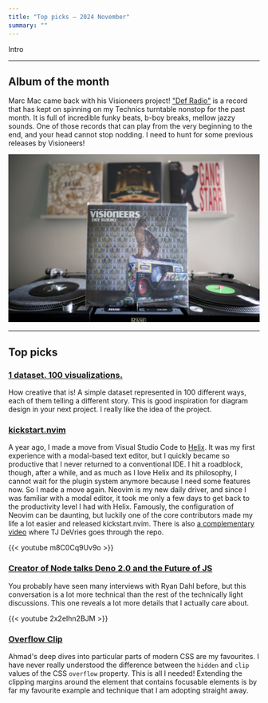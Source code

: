 ```yaml
---
title: "Top picks — 2024 November"
summary: ""
---
```


Intro

---

## Album of the month

Marc Mac came back with his Visioneers project!
["Def Radio"](https://www.discogs.com/release/32075256-Marc-Mac-presents-Visioneers-Def-Radio)
is a record that has kept on spinning on my Technics turntable nonstop for the
past month. It is full of incredible funky beats, b-boy breaks, mellow jazzy
sounds. One of those records that can play from the very beginning to the end,
and your head cannot stop nodding. I need to hunt for some previous releases by
Visioneers!

![Vioneneers - "Def Radio" LP album sitting on my mixer between two Technics turntables](visioneers.jpg)

---

## Top picks

### [1 dataset. 100 visualizations.](https://100.datavizproject.com)

How creative that is! A simple dataset represented in 100 different ways, each
of them telling a different story. This is good inspiration for diagram design
in your next project. I really like the idea of the project.

### [kickstart.nvim](https://github.com/nvim-lua/kickstart.nvim)

A year ago, I made a move from Visual Studio Code to
[Helix](https://helix-editor.com). It was my first experience with a modal-based
text editor, but I quickly became so productive that I never returned to a
conventional IDE. I hit a roadblock, though, after a while, and as much as I
love Helix and its philosophy, I cannot wait for the plugin system anymore
because I need some features now. So I made a move again. Neovim is my new daily
driver, and since I was familiar with a modal editor, it took me only a few days
to get back to the productivity level I had with Helix. Famously, the
configuration of Neovim can be daunting, but luckily one of the core
contributors made my life a lot easier and released kickstart.nvim. There is
also [a complementary video](https://youtu.be/m8C0Cq9Uv9o) where TJ DeVries goes
through the repo.

{{< youtube m8C0Cq9Uv9o >}}

### [Creator of Node talks Deno 2.0 and the Future of JS](https://youtu.be/2x2eIhn2BJM)

You probably have seen many interviews with Ryan Dahl before, but this
conversation is a lot more technical than the rest of the technically light
discussions. This one reveals a lot more details that I actually care about.

{{< youtube 2x2eIhn2BJM >}}

### [Overflow Clip](https://ishadeed.com/article/overflow-clip/)

Ahmad's deep dives into particular parts of modern CSS are my favourites. I have
never really understood the difference between the `hidden` and `clip` values of
the CSS `overflow` property. This is all I needed! Extending the clipping
margins around the element that contains focusable elements is by far my
favourite example and technique that I am adopting straight away.
